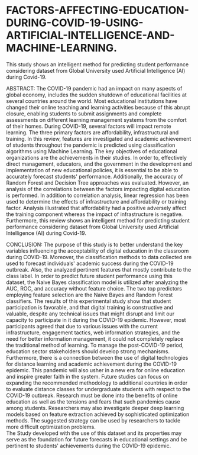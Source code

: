 # FACTORS-AFFECTING-EDUCATION-DURING-COVID-19-USING-ARTIFICIAL-INTELLIGENCE-AND-MACHINE-LEARNING.
This study shows an intelligent method for predicting student performance considering dataset from Global University used Artificial Intelligence (AI) during Covid-19.

ABSTRACT:
The COVID-19 pandemic had an impact on many aspects of global economy, includes the sudden shutdown of educational facilities at several countries around the world. Most educational institutions have changed their online teaching and learning activities because of this abrupt closure, enabling students to submit assignments and complete assessments on different learning management systems from the comfort of their homes. During COVID-19, several factors will impact remote learning. The three primary factors are affordability, infrastructural and training.
	In this review, features are investigated and academic achievement of students throughout the pandemic is predicted using classification algorithms using Machine Learning. The key objectives of educational organizations are the achievements in their studies. In order to, effectively direct management, educators, and the government in the development and implementation of new educational policies, it is essential to be able to accurately forecast students' performance. Additionally, the accuracy of Random Forest and Decision Tree approaches was evaluated. However, an analysis of the correlations between the factors impacting digital education is performed. In addition to correlation analysis, linear regression has been used to determine the effects of infrastructure and affordability or training factor. Analysis illustrated that affordability had a positive adversely affect the training component whereas the impact of infrastructure is negative. Furthermore, this review shows an intelligent method for predicting student performance considering dataset from Global University used Artificial Intelligence (AI) during Covid-19.

CONCLUSION:
The purpose of this study is to better understand the key variables influencing the acceptability of digital education in the classroom during COVID-19. Moreover, the classification methods to data collected are used to forecast individuals' academic success during the COVID-19 outbreak. Also, the analyzed pertinent features that mostly contribute to the class label. In order to predict future student performance using this dataset, the Naive Bayes classification model is utilized after analyzing the AUC, ROC, and accuracy without feature choice. The two top predictors employing feature selection are the Naive Bayes and Random Forest classifiers.
	The results of this experimental study show that student participation is favorable, and that digital training is constructive and valuable, despite any technical issues that might disrupt and limit our capacity to participate in it during the COVID-19 epidemic. However, most participants agreed that due to various issues with the current infrastructure, engagement tactics, web information strategies, and the need for better information management, it could not completely replace the traditional method of learning. To manage the post-COVID-19 period, education sector stakeholders should develop strong mechanisms. Furthermore, there is a connection between the use of digital technologies for distance learning and academic achievement during the COVID-19 epidemic. This pandemic will also usher in a new era for online education and inspire greater faith in the system. 
Future studies can focus on expanding the recommended methodology to additional countries in order to evaluate distance classes for undergraduate students with respect to the COVID-19 outbreak. Research must be done into the benefits of online education as well as the tensions and fears that such pandemics cause among students. Researchers may also investigate deeper deep learning models based on feature extraction achieved by sophisticated optimization methods. The suggested strategy can be used by researchers to tackle more difficult optimization problems.	
The Study developed with the use of this dataset and its properties may serve as the foundation for future forecasts in educational settings and be pertinent to students' achievements during the COVID-19 epidemic.

